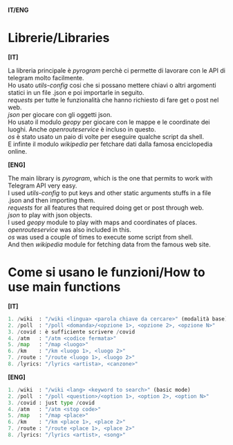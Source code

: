 **IT/ENG**

# Librerie/Libraries

**[IT]**

La libreria principale è *pyrogram* perchè ci permette di lavorare con le API di telegram molto facilmente.<br/>
Ho usato *utils-config* cosi che si possano mettere chiavi o altri argomenti statici in un file .json e poi importarle in seguito.<br/>
*requests* per tutte le funzionalità che hanno richiesto di fare get o post nel web.<br/>
*json* per giocare con gli oggetti json.<br/>
Ho usato il modulo *geopy* per giocare con le mappe e le coordinate dei luoghi. Anche *openrouteservice* è incluso in questo.<br/>
*os* è stato usato un paio di volte per eseguire qualche script da shell.<br/>
E infinte il modulo *wikipedia* per fetchare dati dalla famosa enciclopedia online.<br/>

**[ENG]**

The main library is *pyrogram*, which is the one that permits to work with Telegram API very easy.<br/>
I used *utils-config* to put keys and other static arguments stuffs in a file .json and then importing them.<br/>
*requests* for all features that required doing get or post through web.<br/>
*json* to play with json objects.<br/>
I used *geopy* module to play with maps and coordinates of places. *openrouteservice* was also included in this.<br/>
*os* was used a couple of times to execute some script from shell.<br/>
And then *wikipedia* module for fetching data from the famous web site.<br/>

# Come si usano le funzioni/How to use main functions

**[IT]**

```python
1. /wiki  : "/wiki <lingua> <parola chiave da cercare>" (modalità base)  
2. /poll  : "/poll <domanda>/<opzione 1>, <opzione 2>, <opzione N>"
3. /covid : è sufficiente scrivere /covid
4. /atm   : "/atm <codice fermata>"
5. /map   : "/map <luogo>"
6. /km    : "/km <luogo 1>, <luogo 2>"
7. /route : "/route <luogo 1>, <luogo 2>"
8. /lyrics: "/lyrics <artista>, <canzone>"
```

**[ENG]**

```python
1. /wiki  : "/wiki <lang> <keyword to search>" (basic mode)
2. /poll  : "/poll <question>/<option 1>, <option 2>, <option N>"
3. /covid : just type /covid
4. /atm   : "/atm <stop code>"
5. /map   : "/map <place>"
6. /km    : "/km <place 1>, <place 2>"
7. /route : "/route <place 1>, <place 2>"
8. /lyrics: "/lyrics <artist>, <song>"
```
